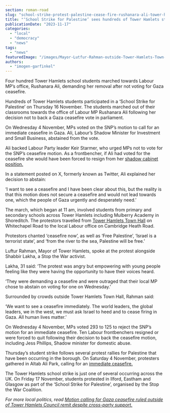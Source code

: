 ```yaml
---
section: roman-road
slug: "school-strike-protest-palestine-cease-fire-rushanara-ali-tower-hamlets"
title: "‘School Strike for Palestine’ sees hundreds of Tower Hamlets students march out of class to local MP's office"
publicationDate: "2023-11-17"
categories: 
  - "local"
  - "democracy"
  - "news"
tags: 
  - "news"
featuredImage: "/images/Mayor-Lutfur-Rahman-outside-Tower-Hamlets-Town-Hall.jpg"
authors: 
  - "imogen-garfinkel"
---
```


Four hundred Tower Hamlets school students marched towards Labour MP’s office, Rushanara Ali, demanding her removal after not voting for Gaza ceasefire. 

Hundreds of Tower Hamlets students participated in a ‘School Strike for Palestine’ on Thursday 16 November. The students marched out of their classrooms towards the office of Labour MP Rushanara Ali following her decision not to back a Gaza ceasefire vote in parliament. 

On Wednesday 4 November, MPs voted on the SNP’s motion to call for an immediate ceasefire in Gaza. Ali, Labour’s Shadow Minister for Investment and Small Business, abstained from the vote.

Ali backed Labour Party leader Keir Starmer, who urged MPs not to vote for the SNP’s ceasefire motion. As a frontbencher, if Ali had voted for the ceasefire she would have been forced to resign from her [shadow cabinet position.](https://www.bbc.co.uk/news/uk-politics-67417726)

In a statement posted on X, formerly known as Twitter, Ali explained her decision to abstain: 

‘I want to see a ceasefire and I have been clear about this, but the reality is that this motion does not secure a ceasefire and would not lead towards one, which the people of Gaza urgently and desperately need.’

The march, which began at 11 am, involved students from primary and secondary schools across Tower Hamlets including Mulberry Academy in Shoreditch. The protestors travelled from [Tower Hamlets Town Hall](https://romanroadlondon.com/tower-hamlets-town-hall-moves-whitechapel-former-royal-london-hospital/) on Whitechapel Road to the local Labour office on Cambridge Heath Road.

Protestors chanted ‘ceasefire now’, as well as ‘Free Palestine’, ‘Israel is a terrorist state’, and ‘from the river to the sea, Palestine will be free.’

Luftur Rahman, Mayor of Tower Hamlets, spoke at the protest alongside Shabbir Lakha, a Stop the War activist. 

Lakha, 31 said: ‘The protest was angry but empowering with young people feeling like they were having the opportunity to have their voices heard.

‘They were demanding a ceasefire and were outraged that their local MP chose to abstain on voting for one on Wednesday.’ 

Surrounded by crowds outside Tower Hamlets Town Hall, Rahman said:

‘We want to see a ceasefire immediately. The world leaders, the global leaders, we in the west, we must ask Israel to heed and to cease firing in Gaza. All human lives matter.’ 

On Wednesday 4 November, MPs voted 293 to 125 to reject the SNP’s motion for an immediate ceasefire. Ten Labour frontbenchers resigned or were forced to quit following their decision to back the ceasefire motion, including Jess Phillips, Shadow minister for domestic abuse. 

Thursday’s student strike follows several protest rallies for Palestine that have been occurring in the borough. On Saturday 4 November, protesters gathered in Altab Ali Park, calling for an [immediate ceasefire.](https://whitechapellondon.co.uk/gaza-palestine-protest-tower-hamlets-november-2023/)

The Tower Hamlets school strike is just one of several occurring across the UK. On Friday 17 November, students protested in Ilford, Eastham and Glasgow as part of the ‘School Strike for Palestine’, organised by the Stop the War Coalition. 

_For more local politics, read_ [_Motion calling for Gaza ceasefire ruled outside of Tower Hamlets Council remit despite cross-party support._](https://romanroadlondon.com/tower-hamlets-aspire-labour-green-gaza-ceasefire-motion-rejected-council/)



